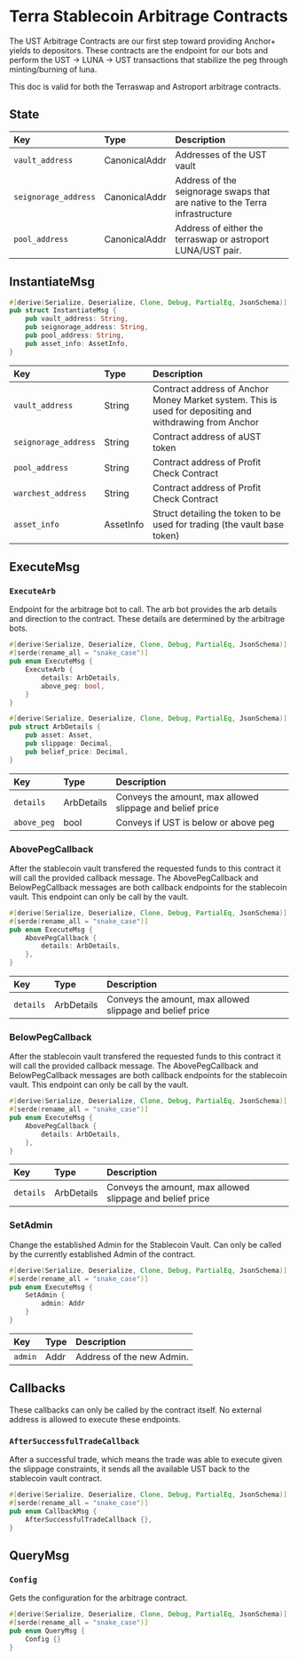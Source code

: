 # Terra Stablecoin Arbitrage Contracts

The UST Arbitrage Contracts are our first step toward providing Anchor+ yields to depositors. These contracts are the endpoint for our bots and perform the UST -> LUNA -> UST transactions that stabilize the peg through minting/burning of luna.

This doc is valid for both the Terraswap and Astroport arbitrage contracts. 

## State

| Key | Type | Description |
| :--- | :--- | :--- |
| `vault_address` | CanonicalAddr | Addresses of the UST vault |
| `seignorage_address` | CanonicalAddr | Address of the seignorage swaps that are native to the Terra infrastructure |
| `pool_address` | CanonicalAddr | Address of either the terraswap or astroport LUNA/UST pair.  |

## InstantiateMsg

```rust
#[derive(Serialize, Deserialize, Clone, Debug, PartialEq, JsonSchema)]
pub struct InstantiateMsg {
    pub vault_address: String,
    pub seignorage_address: String,
    pub pool_address: String,
    pub asset_info: AssetInfo,
}
```

| Key | Type | Description |
| :--- | :--- | :--- |
| `vault_address` | String | Contract address of Anchor Money Market system. This is used for depositing and withdrawing from Anchor |
| `seignorage_address` | String | Contract address of aUST token |
| `pool_address` | String | Contract address of Profit Check Contract |
| `warchest_address` | String | Contract address of Profit Check Contract |
| `asset_info` | AssetInfo | Struct detailing the token to be used for trading (the vault base token) |


## ExecuteMsg

### `ExecuteArb`

Endpoint for the arbitrage bot to call. The arb bot provides the arb details and direction to the contract. These details are determined by the arbitrage bots.

```rust
#[derive(Serialize, Deserialize, Clone, Debug, PartialEq, JsonSchema)]
#[serde(rename_all = "snake_case")]
pub enum ExecuteMsg {
    ExecuteArb {
        details: ArbDetails,
        above_peg: bool,
    }
}

#[derive(Serialize, Deserialize, Clone, Debug, PartialEq, JsonSchema)]
pub struct ArbDetails {
    pub asset: Asset,
    pub slippage: Decimal,
    pub belief_price: Decimal,
}

```


| Key | Type | Description |
| :--- | :--- | :--- |
| `details` | ArbDetails | Conveys the amount, max allowed slippage and belief price |
| `above_peg` | bool | Conveys if UST is below or above peg |

### AbovePegCallback

After the stablecoin vault transfered the requested funds to this contract it will call the provided callback message. The AbovePegCallback and BelowPegCallback messages are both callback endpoints for the stablecoin vault. This endpoint can only be call by the vault.

```rust
#[derive(Serialize, Deserialize, Clone, Debug, PartialEq, JsonSchema)]
#[serde(rename_all = "snake_case")]
pub enum ExecuteMsg {
    AbovePegCallback {
        details: ArbDetails,
    },
}

```

| Key | Type | Description |
| :--- | :--- | :--- |
| `details` | ArbDetails | Conveys the amount, max allowed slippage and belief price |

### BelowPegCallback

After the stablecoin vault transfered the requested funds to this contract it will call the provided callback message. The AbovePegCallback and BelowPegCallback messages are both callback endpoints for the stablecoin vault. This endpoint can only be call by the vault.

```rust
#[derive(Serialize, Deserialize, Clone, Debug, PartialEq, JsonSchema)]
#[serde(rename_all = "snake_case")]
pub enum ExecuteMsg {
    AbovePegCallback {
        details: ArbDetails,
    },
}

```

| Key | Type | Description |
| :--- | :--- | :--- |
| `details` | ArbDetails | Conveys the amount, max allowed slippage and belief price |

### SetAdmin

Change the established Admin for the Stablecoin Vault. Can only be called by the currently established Admin of the contract.

```rust
#[derive(Serialize, Deserialize, Clone, Debug, PartialEq, JsonSchema)]
#[serde(rename_all = "snake_case")]
pub enum ExecuteMsg {
    SetAdmin {
        admin: Addr
    }
}
```

| Key | Type | Description |
| :--- | :--- | :--- |
| `admin` | Addr | Address of the new Admin. |

## Callbacks

These callbacks can only be called by the contract itself. No external address is allowed to execute these endpoints.

### `AfterSuccessfulTradeCallback`

After a successful trade, which means the trade was able to execute given the slippage constraints, it sends all the available UST back to the stablecoin vault contract. 

```rust
#[derive(Serialize, Deserialize, Clone, Debug, PartialEq, JsonSchema)]
#[serde(rename_all = "snake_case")]
pub enum CallbackMsg {
    AfterSuccessfulTradeCallback {},
}
```


## QueryMsg

### `Config`

Gets the configuration for the arbitrage contract.

```rust
#[derive(Serialize, Deserialize, Clone, Debug, PartialEq, JsonSchema)]
#[serde(rename_all = "snake_case")]
pub enum QueryMsg {
    Config {} 
}
```
